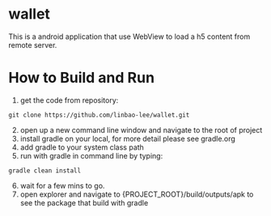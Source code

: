 # wallet
This is a android application that use WebView to load a h5 content from remote server.
# How to Build and Run
1. get the code from repository:
``` console
git clone https://github.com/linbao-lee/wallet.git
```
2. open up a new command line window and navigate to the root of project
3. install gradle on your local, for more detail please see gradle.org
4. add gradle to your system class path
5. run with gradle in command line by typing:
``` console
gradle clean install
```
6. wait for a few mins to go.
7. open explorer and navigate to {PROJECT_ROOT}/build/outputs/apk to see the package that build with gradle
